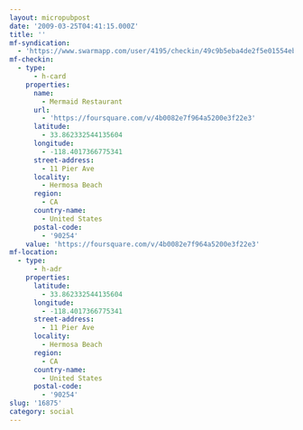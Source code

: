 ```yaml
---
layout: micropubpost
date: '2009-03-25T04:41:15.000Z'
title: ''
mf-syndication:
  - 'https://www.swarmapp.com/user/4195/checkin/49c9b5eba4de2f5e01554ebb'
mf-checkin:
  - type:
      - h-card
    properties:
      name:
        - Mermaid Restaurant
      url:
        - 'https://foursquare.com/v/4b0082e7f964a5200e3f22e3'
      latitude:
        - 33.862332544135604
      longitude:
        - -118.4017366775341
      street-address:
        - 11 Pier Ave
      locality:
        - Hermosa Beach
      region:
        - CA
      country-name:
        - United States
      postal-code:
        - '90254'
    value: 'https://foursquare.com/v/4b0082e7f964a5200e3f22e3'
mf-location:
  - type:
      - h-adr
    properties:
      latitude:
        - 33.862332544135604
      longitude:
        - -118.4017366775341
      street-address:
        - 11 Pier Ave
      locality:
        - Hermosa Beach
      region:
        - CA
      country-name:
        - United States
      postal-code:
        - '90254'
slug: '16875'
category: social
---
```

